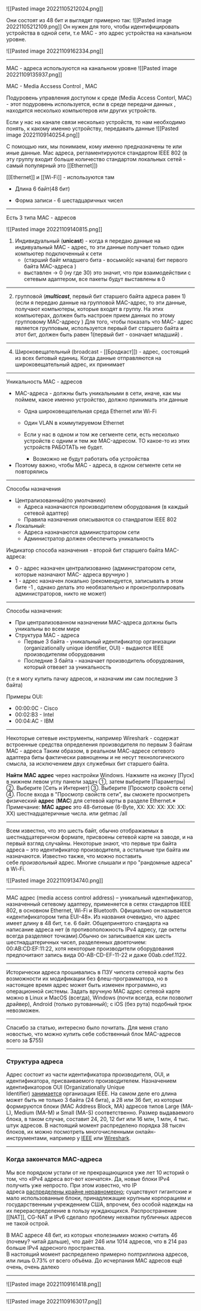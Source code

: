 ![[Pasted image 20221105212024.png]]

Они состоят из 48 бит и выглядят примерно так:
![[Pasted image 20221105212109.png]]
Он нужен для того, чтобы идентифицировать устройства в одной сети, т.е MAC - это адрес устройства на канальном уровне.

![[Pasted image 20221109162334.png]]


--------
MAC - адреса используются на канальном уровне 
![[Pasted image 20221109135937.png]]


MAC - Media Accsess Control , MAC

Подуровень управления доступом к среде (Media Access Contorl, MAC) - этот подуровень используется, если в среде передачи данных , находится несколько компьютеров или других устройств.

Если у нас на канале связи несколько устройств,  то нам необходимо понять, к какому именно устройству, передавать данные 
![[Pasted image 20221109140254.png]]

С помощью них, мы понимаем, кому именно предназначены те или иные данные.
Mac адреса, регламентируются  стандартом IEEE 802 (в эту группу входит больше количество стандартом локальных сетей - самый популярный это [[Ethernet]])

[[Ethernet]] и [[Wi-Fi]] - используются там

- Длина 6 байт(48 бит)

- Форма записи - 6 шестадцаричных чисел 

------
Есть 3 типа MAC - адресов

![[Pasted image 20221109140815.png]]

1. Индивидуальный (**unicast**) - когда я передаю данные на индивуальный MAC - адрес, то эти данные получает только один компьютер подключенный к сети 
	- (старший байт младшего бита - восьмой(с начала)  бит первого байта MAC-адреса )
	- выставлен -> 0 (ну где 30) это значит, что при взаимодействии с сетевым адаптером, все пакеты будут выставлены в 0
-------- 
2. групповой (***multicast***, первый бит старшего байта адреса равен 1) (если я передаю данные на групповой MAC-адрес, то эти данные, получают компьютеры, которые входят в группу. На этих компьютерах, должен быть настроен прием данных по этому групповому MAC-адресу ) Для того, чтобы показать что MAC- адрес является групповым, используется первый бит старшего байта и этот бит, должен быть равен 1(первый бит - означает младший) .

----------------

4.  Широковещательный (broadcast - [[Бродкаст]])  - адрес, состоящий из всех битовый единиц. Когда данные отправляются на широковещательный адрес,  их принимает 

------------
Уникальность MAC - адресов
- MAC-адреса - должны быть уникальными в сети, иначе, как мы поймем, какое именно устройство, должно принимать эти данные
	- Одна широковещательная среда Ethernet или Wi-Fi
	- Один VLAN в коммутируемом Ethernet
	
	- Если у нас в одном и том же сегменте сети, есть несколько устройств с одним и тем же MAC-адресом. ТО какое-то из этих устройств РАБОТАТЬ не будет.
		- Возможно не будут работать оба устройства 
- Поэтому важно, чтобы MAC - адреса, в одном сегменте сети не повторялись

------------
Способы назначения 
- Централизованный(по умолчанию) 
	- Адреса назначаются производителем оборудования (в каждый сетевой адаптер)
	- Правила назначения описываются со стандратом IEEE 802
- Локальный:
	- Адреса назначаются администратором сети
	- Администратор должен обеспечить уникальность

Индикатор способа назначения - второй бит старшего байта MAC-адреса:
- 0 - адрес назначен централизованно (администратором сети, которые назначают MAC- адреса вручную )
- 1 - адрес назначен локально (рекомендуется, записывать в этом бите -1 , однако делать это необязательно и проконтроллировать администраторов, никто не может)

---------
Способы назначения:
- При централизованном назначении MAC-адреса должны быть уникальны во всем мире
- Структура MAC - адреса
	- Первые 3 байта - уникальный идентификатор организации (organizationally unique identifier, OUI) - выдаются IEEE производителям оборудования
	- Последние 3 байта - назначает производитель оборудования, который отвеает за уникальность
  
(т.е я могу купить пачку адресов, и назначим им сам последние 3 байта)

Примеры OUI:
- 00:00:0C - Cisco 
- 00:02:B3 - Intel
- 00:04:AC - IBM 

--------------------------
Некоторые сетевые инструменты, например Wireshark - содержат встроенные средства определения производителя по первым 3 байтам MAC - адреса
Таким образом, в реальном МАС-адресе сетевого адаптера биты фактически равноценны и не несут технологического смысла, за исключением двух служебных бит старшего байта.



**Найти** **MAC** **адрес** через настройки Windows. Нажмите на иконку [Пуск] в нижнем левом углу панели задач ①, затем выберите [Параметры] ②. Выберите [Сеть и Интернет] ③. Выберите [Просмотр свойств сети] ④. После входа в "Просмотр свойств сети", вы сможете просмотреть физический **адрес** (**MAC**) для сетевой карты в разделе Ethernet.※ Примечание: **MAC** **адрес** это 48-битовые (6-Byte, XX: XX: XX: XX: XX: XX) шестнадцатеричные числа. или getmac /all

-----------------------------------------------------------------------


Всем известно, что это шесть байт, обычно отображаемых в шестнадцатеричном формате, присвоены сетевой карте на заводе, и на первый взгляд случайны. Некоторые знают, что первые три байта адреса – это идентификатор производителя, а остальные три байта им назначаются. Известно также, что можно поставить себе _произвольный_ адрес. Многие слышали и про "рандомные адреса" в Wi-Fi.

![[Pasted image 20221109134740.png]]

----------
МАС адрес (media access control address) – уникальный идентификатор, назначенный сетевому адаптеру, применяется в сетях стандартов IEEE 802, в основном Ethernet, Wi-Fi и Bluetooth. Официально он называется «идентификатором типа EUI-48». Из названия очевидно, что адрес имеет длину в 48 бит, т.е. 6 байт. Общепринятого стандарта на написание адреса нет (в противоположность IPv4 адресу, где октеты всегда разделяют точками).Обычно он записывается как шесть шестнадцатеричных чисел, разделенных двоеточием: 00:AB:CD:EF:11:22, хотя некоторые производители оборудования предпочитают запись вида 00-AB-CD-EF-11-22 и даже 00ab.cdef.1122.

--------
Исторически адреса прошивались в ПЗУ чипсета сетевой карты без возможности их модификации без флеш-программатора, но в настоящее время адрес может быть изменен программно, из операционной системы. Задать вручную МАС адрес сетевой карте можно в Linux и MacOS (всегда), Windows (почти всегда, если позволит драйвер), Android (только рутованный); с iOS (без рута) подобный трюк невозможен.

----
Спасибо за статью, интересно было почитать. Для меня стало новостью, что можно купить себе собственный блок MAC-адресов всего за $755)

------
### Структура адреса

Адрес состоит из части идентификатора производителя, OUI, и идентификатора, присваиваемого производителем. Назначением идентификаторов OUI (Organizationally Unique Identifier) [занимается](https://standards.ieee.org/products-services/regauth/oui/index.html) организация IEEE. На самом деле его длина может быть не только 3 байта (24 бита), а 28 или 36 бит, из которых формируются блоки (MAC Address Block, МА) адресов типов Large (MA-L), Medium (MA-M) и Small (MA-S) соответственно. Размер выдаваемого блока, в таком случае, составит 24, 20, 12 бит или 16 млн, 1 млн, 4 тыс. штук адресов. В настоящий момент распределено порядка 38 тысяч блоков, их можно посмотреть многочисленными онлайн-инструментами, например у [IEEE](https://regauth.standards.ieee.org/standards-ra-web/pub/view.html) или [Wireshark](https://www.wireshark.org/tools/oui-lookup.html).

-----------

### Когда закончатся МАС-адреса

  

Мы все порядком устали от не прекращающихся уже лет 10 историй о том, что «IPv4 адреса вот-вот кончатся». Да, новые блоки IPv4 получить уже непросто. При этом известно, что IP адреса [распределены крайне неравномерно](https://habr.com/ru/company/globalsign/blog/355006/); существуют гигантские и мало использованные блоки, принадлежащие крупным корпорациям и государственным учреждением США, впрочем, без особой надежды на их перераспределение в пользу нуждающихся. Распространение [[NAT]], CG-NAT и IPv6 сделало проблему нехватки публичных адресов не такой острой.

В МАС адресе 48 бит, из которых «полезными» можно считать 46 (почему? читай дальше), что даёт 246 или 1014 адресов, что в 214 раз больше IPv4 адресного пространства.  
В настоящий момент распределено примерно полтриллиона адресов, или лишь 0.73% от всего объёма. До исчерпания MAC адресов ещё очень, очень далеко

-----------
![[Pasted image 20221109161418.png]]

-------

![[Pasted image 20221109163017.png]]
